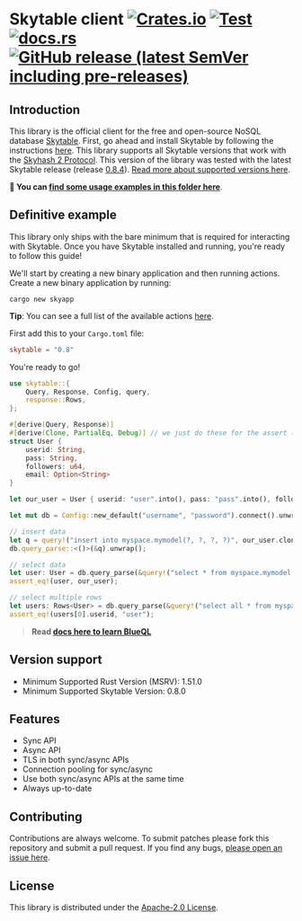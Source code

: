 # Skytable client [![Crates.io](https://img.shields.io/crates/v/skytable?style=flat-square)](https://crates.io/crates/skytable) [![Test](https://github.com/skytable/client-rust/actions/workflows/test.yml/badge.svg)](https://github.com/skytable/client-rust/actions/workflows/test.yml) [![docs.rs](https://img.shields.io/docsrs/skytable?style=flat-square)](https://docs.rs/skytable) [![GitHub release (latest SemVer including pre-releases)](https://img.shields.io/github/v/release/skytable/client-rust?include_prereleases&style=flat-square)](https://github.com/skytable/client-rust/releases)

## Introduction

This library is the official client for the free and open-source NoSQL database [Skytable](https://github.com/skytable/skytable). First, go ahead and install Skytable by following the instructions [here](https://docs.skytable.io/getting-started). This library supports all Skytable versions that work with the [Skyhash 2 Protocol](https://docs.skytable.io/protocol/overview). This version of the library was tested with the latest Skytable release (release [0.8.4](https://github.com/skytable/skytable/releases/v0.8.4)). [Read more about supported versions here](#version-support).

**📁 You can [find some usage examples in this folder here](/examples)**.

## Definitive example

This library only ships with the bare minimum that is required for interacting with Skytable. Once you have
Skytable installed and running, you're ready to follow this guide!

We'll start by creating a new binary application and then running actions. Create a new binary application
by running:

```shell
cargo new skyapp
```

**Tip**: You can see a full list of the available actions [here](https://docs.skytable.io/actions-overview).

First add this to your `Cargo.toml` file:

```toml
skytable = "0.8"
```

You're ready to go!

```rust
use skytable::{
    Query, Response, Config, query,
    response::Rows,
};

#[derive(Query, Response)]
#[derive(Clone, PartialEq, Debug)] // we just do these for the assert (they are not needed)
struct User {
    userid: String,
    pass: String,
    followers: u64,
    email: Option<String>
}

let our_user = User { userid: "user".into(), pass: "pass".into(), followers: 120, email: None };

let mut db = Config::new_default("username", "password").connect().unwrap();

// insert data
let q = query!("insert into myspace.mymodel(?, ?, ?, ?)", our_user.clone());
db.query_parse::<()>(&q).unwrap();

// select data
let user: User = db.query_parse(&query!("select * from myspace.mymodel where username = ?", &our_user.userid)).unwrap();
assert_eq!(user, our_user);

// select multiple rows
let users: Rows<User> = db.query_parse(&query!("select all * from myspace.mymodel limit ?", 1000u64)).unwrap();
assert_eq!(users[0].userid, "user");
```

> **Read [docs here to learn BlueQL](https://docs.skytable.io/)**


## Version support

- Minimum Supported Rust Version (MSRV): 1.51.0
- Minimum Supported Skytable Version: 0.8.0

## Features

- Sync API
- Async API
- TLS in both sync/async APIs
- Connection pooling for sync/async
- Use both sync/async APIs at the same time
- Always up-to-date

## Contributing

Contributions are always welcome. To submit patches please fork this repository and submit a pull request. If you find any bugs, [please open an issue here](https://github.com/skytable/client-rust/issues/new).

## License

This library is distributed under the [Apache-2.0 License](https://github.com/skytable/client-rust/blob/next/LICENSE).
